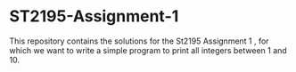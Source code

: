 # ST2195-Assignment-1
This repository contains the solutions for the St2195 Assignment 1 , for which we want to write a simple program to print all integers between 1 and 10.
